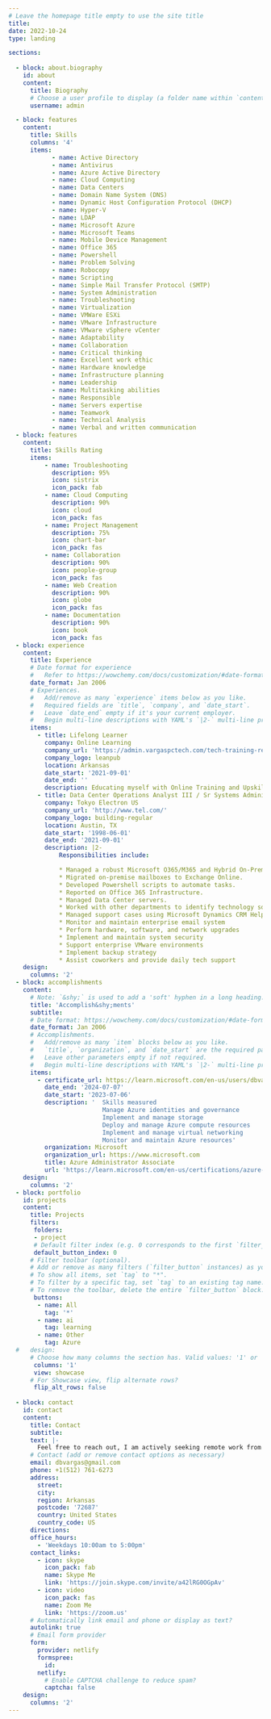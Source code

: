 ```yaml
---
# Leave the homepage title empty to use the site title
title:
date: 2022-10-24
type: landing

sections:
  
  - block: about.biography
    id: about
    content:
      title: Biography
      # Choose a user profile to display (a folder name within `content/authors/`)
      username: admin

  - block: features
    content:
      title: Skills
      columns: '4'
      items:
            - name:	Active Directory
            - name:	Antivirus
            - name:	Azure Active Directory
            - name:	Cloud Computing
            - name:	Data Centers
            - name:	Domain Name System (DNS)
            - name:	Dynamic Host Configuration Protocol (DHCP)
            - name:	Hyper-V
            - name:	LDAP
            - name:	Microsoft Azure
            - name:	Microsoft Teams
            - name:	Mobile Device Management
            - name:	Office 365
            - name:	Powershell
            - name:	Problem Solving
            - name:	Robocopy
            - name:	Scripting
            - name:	Simple Mail Transfer Protocol (SMTP)
            - name:	System Administration
            - name:	Troubleshooting
            - name:	Virtualization
            - name:	VMWare ESXi
            - name:	VMware Infrastructure
            - name:	VMware vSphere vCenter
            - name:	Adaptability
            - name:	Collaboration
            - name:	Critical thinking
            - name:	Excellent work ethic
            - name:	Hardware knowledge
            - name:	Infrastructure planning
            - name:	Leadership
            - name:	Multitasking abilities
            - name:	Responsible
            - name:	Servers expertise
            - name:	Teamwork
            - name:	Technical Analysis
            - name:	Verbal and written communication
  - block: features
    content:
      title: Skills Rating
      items:
          - name: Troubleshooting
            description: 95%
            icon: sistrix
            icon_pack: fab
          - name: Cloud Computing
            description: 90%
            icon: cloud
            icon_pack: fas        
          - name: Project Management
            description: 75%
            icon: chart-bar
            icon_pack: fas
          - name: Collaboration
            description: 90%
            icon: people-group
            icon_pack: fas
          - name: Web Creation
            description: 90%
            icon: globe
            icon_pack: fas
          - name: Documentation
            description: 90%
            icon: book
            icon_pack: fas
  - block: experience
    content:
      title: Experience
      # Date format for experience
      #   Refer to https://wowchemy.com/docs/customization/#date-format
      date_format: Jan 2006
      # Experiences.
      #   Add/remove as many `experience` items below as you like.
      #   Required fields are `title`, `company`, and `date_start`.
      #   Leave `date_end` empty if it's your current employer.
      #   Begin multi-line descriptions with YAML's `|2-` multi-line prefix.
      items:
        - title: Lifelong Learner
          company: Online Learning 
          company_url: 'https://admin.vargaspctech.com/tech-training-resources'
          company_logo: leanpub
          location: Arkansas
          date_start: '2021-09-01'
          date_end: ''
          description: Educating myself with Online Training and Upskilling Certifications. 
        - title: Data Center Operations Analyst III / Sr Systems Administrator
          company: Tokyo Electron US
          company_url: 'http://www.tel.com/'
          company_logo: building-regular
          location: Austin, TX
          date_start: '1998-06-01'
          date_end: '2021-09-01'
          description: |2-
              Responsibilities include:

              * Managed a robust Microsoft O365/M365 and Hybrid On-Premise environment for 3000+ users.
              * Migrated on-premise mailboxes to Exchange Online.
              * Developed Powershell scripts to automate tasks.
              * Reported on Office 365 Infrastructure.
              * Managed Data Center servers.
              * Worked with other departments to identify technology solutions.
              * Managed support cases using Microsoft Dynamics CRM Helpdesk.
              * Monitor and maintain enterprise email system
              * Perform hardware, software, and network upgrades
              * Implement and maintain system security
              * Support enterprise VMware environments
              * Implement backup strategy
              * Assist coworkers and provide daily tech support
    design:
      columns: '2'
  - block: accomplishments
    content:
      # Note: `&shy;` is used to add a 'soft' hyphen in a long heading.
      title: 'Accomplish&shy;ments'
      subtitle:
      # Date format: https://wowchemy.com/docs/customization/#date-format
      date_format: Jan 2006
      # Accomplishments.
      #   Add/remove as many `item` blocks below as you like.
      #   `title`, `organization`, and `date_start` are the required parameters.
      #   Leave other parameters empty if not required.
      #   Begin multi-line descriptions with YAML's `|2-` multi-line prefix.
      items:
        - certificate_url: https://learn.microsoft.com/en-us/users/dbvargas/credentials/bf5a58d5c951d57f
          date_end: '2024-07-07'
          date_start: '2023-07-06'
          description: '  Skills measured 
                          Manage Azure identities and governance
                          Implement and manage storage
                          Deploy and manage Azure compute resources
                          Implement and manage virtual networking
                          Monitor and maintain Azure resources'
          organization: Microsoft
          organization_url: https://www.microsoft.com
          title: Azure Administrator Associate
          url: 'https://learn.microsoft.com/en-us/certifications/azure-administrator/'
    design:
      columns: '2'
  - block: portfolio
    id: projects
    content:
      title: Projects
      filters:
       folders:
       - project
       # Default filter index (e.g. 0 corresponds to the first `filter_button` instance below).
       default_button_index: 0
      # Filter toolbar (optional).
      # Add or remove as many filters (`filter_button` instances) as you like.
      # To show all items, set `tag` to "*".
      # To filter by a specific tag, set `tag` to an existing tag name.
      # To remove the toolbar, delete the entire `filter_button` block.
       buttons:
        - name: All
          tag: '*'
        - name: ai
          tag: learning
        - name: Other
          tag: Azure
  #   design:
      # Choose how many columns the section has. Valid values: '1' or '2'.
       columns: '1'
       view: showcase
      # For Showcase view, flip alternate rows?
       flip_alt_rows: false
  
  - block: contact
    id: contact
    content:
      title: Contact
      subtitle:
      text: |-
        Feel free to reach out, I am actively seeking remote work from the State of Arkansas!
      # Contact (add or remove contact options as necessary)
      email: dbvargas@gmail.com
      phone: +1‪(512) 761-6273‬
      address:
        street: 
        city: 
        region: Arkansas
        postcode: '72687'
        country: United States
        country_code: US
      directions: 
      office_hours:
        - 'Weekdays 10:00am to 5:00pm'
      contact_links:
        - icon: skype
          icon_pack: fab
          name: Skype Me
          link: 'https://join.skype.com/invite/a42lRG0OGpAv'
        - icon: video
          icon_pack: fas
          name: Zoom Me
          link: 'https://zoom.us'
      # Automatically link email and phone or display as text?
      autolink: true
      # Email form provider
      form:
        provider: netlify
        formspree:
          id:
        netlify:
          # Enable CAPTCHA challenge to reduce spam?
          captcha: false
    design:
      columns: '2'
---
```

